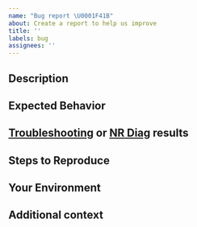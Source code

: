 ```yaml
---
name: "Bug report \U0001F41B"
about: Create a report to help us improve
title: ''
labels: bug
assignees: ''
---
```


[NOTE]: # ( ^^ Provide a general summary of the issue in the title above. ^^ )

## Description
[NOTE]: # ( Describe the problem you're encountering. )
[TIP]:  # ( Do NOT share sensitive information, whether personal, proprietary, or otherwise! )

## Expected Behavior
[NOTE]: # ( Tell us what you expected to happen. )

## [Troubleshooting](https://discuss.newrelic.com/t/troubleshooting-frameworks/108787) or [NR Diag](https://docs.newrelic.com/docs/using-new-relic/cross-product-functions/troubleshooting/new-relic-diagnostics) results
[NOTE]: # ( Provide any other relevant log data. )
[TIP]:  # ( Scrub logs and diagnostic information for sensitive information )

## Steps to Reproduce
[NOTE]: # ( Please be as specific as possible. )
[TIP]:  # ( Link a sample application that demonstrates the issue. )

## Your Environment
[TIP]:  # ( Include as many relevant details about your environment as possible including the running version of New Relic software and any relevant configurations. )

## Additional context
[TIP]:  # ( Add any other context about the problem here. For example, relevant community posts or support tickets. )
